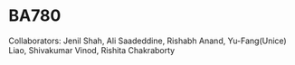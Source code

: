 # BA780
Collaborators:  Jenil Shah, Ali Saadeddine, Rishabh Anand, Yu-Fang(Unice) Liao, Shivakumar Vinod, Rishita Chakraborty
